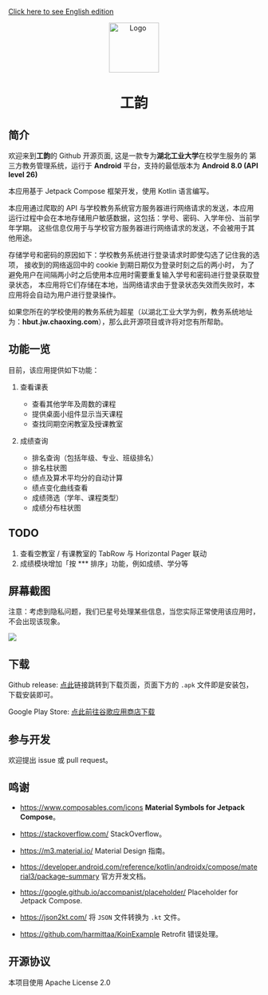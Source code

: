 [Click here to see English edition](https://github.com/founchoo/CampusHelper/blob/main/README.EN.md)
<div align="center">

<img src="https://github.com/founchoo/GongYun-for-Android/assets/24630338/3d5c2914-0592-4058-9b54-00e958c62b63" alt="Logo" width="100">

# 工韵
</div>

## 简介

欢迎来到**工韵**的 Github 开源页面, 这是一款专为**湖北工业大学**在校学生服务的
第三方教务管理系统，运行于 **Android** 平台，支持的最低版本为 **Android 8.0 (API level 26)**

本应用基于 Jetpack Compose 框架开发，使用 Kotlin 语言编写。

本应用通过爬取的 API 与学校教务系统官方服务器进行网络请求的发送，本应用
运行过程中会在本地存储用户敏感数据，这包括：学号、密码、入学年份、当前学年学期。
这些信息仅用于与学校官方服务器进行网络请求的发送，不会被用于其他用途。

存储学号和密码的原因如下：学校教务系统进行登录请求时即使勾选了记住我的选项，
接收到的网络返回中的 cookie 到期日期仅为登录时刻之后的两小时，
为了避免用户在间隔两小时之后使用本应用时需要重复输入学号和密码进行登录获取登录状态，
本应用将它们存储在本地，当网络请求由于登录状态失效而失败时，本应用将会自动为用户进行登录操作。

如果您所在的学校使用的教务系统为超星（以湖北工业大学为例，教务系统地址为：**hbut.jw.chaoxing.com**），那么此开源项目或许将对您有所帮助。

## 功能一览

目前，该应用提供如下功能：

1. 查看课表
   - 查看其他学年及周数的课程
   - 提供桌面小组件显示当天课程
   - 查找同期空闲教室及授课教室

2. 成绩查询
   - 排名查询（包括年级、专业、班级排名）
   - 排名柱状图
   - 绩点及算术平均分的自动计算
   - 绩点变化曲线查看
   - 成绩筛选（学年、课程类型）
   - 成绩分布柱状图

## TODO
1. 查看空教室 / 有课教室的 TabRow 与 Horizontal Pager 联动
2. 成绩模块增加「按 \*\*\* 排序」功能，例如成绩、学分等

## 屏幕截图

注意：考虑到隐私问题，我们已星号处理某些信息，当您实际正常使用该应用时，不会出现该现象。

<img src="https://github.com/founchoo/GongYun-for-Android/assets/24630338/4140a910-2893-4889-ad12-5cd8ca0882c0">

## 下载

Github release: [点此](https://github.com/founchoo/CampusHelper/releases/latest)链接跳转到下载页面，页面下方的 `.apk` 文件即是安装包，下载安装即可。

Google Play Store: [点此前往谷歌应用商店下载](https://play.google.com/store/apps/details?id=com.dart.campushelper)

## 参与开发

欢迎提出 issue 或 pull request。

## 鸣谢

- https://www.composables.com/icons **Material Symbols for Jetpack Compose**。

- https://stackoverflow.com/ StackOverflow。

- https://m3.material.io/ Material Design 指南。

- https://developer.android.com/reference/kotlin/androidx/compose/material3/package-summary 官方开发文档。

- https://google.github.io/accompanist/placeholder/ Placeholder for Jetpack Compose.

- https://json2kt.com/ 将 `JSON` 文件转换为 `.kt` 文件。

- https://github.com/harmittaa/KoinExample Retrofit 错误处理。


## 开源协议

本项目使用 Apache License 2.0
